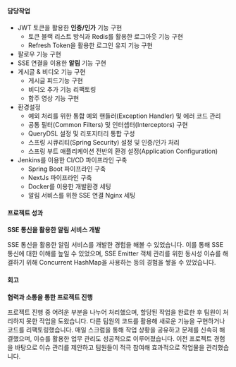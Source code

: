   #### 담당작업
  - JWT 토큰을 활용한 **인증/인가** 기능 구현
      - 토큰 블랙 리스트 방식과 Redis를 활용한 로그아웃 기능 구현
      - Refresh Token을 활용한 로그인 유지 기능 구현    
  - 팔로우 기능 구현
  - SSE 연결을 이용한 **알림** 기능 구현
  - 게시글 & 비디오 기능 구현
    - 게시글 피드기능 구현
    - 비디오 추가 기능 리팩토링
    - 합주 영상 기능 구현
  - 환경설정
    - 예외 처리를 위한 통합 예외 핸들러(Exception Handler) 및 에러 코드 관리
    - 공통 필터(Common Filters) 및 인터셉터(Interceptors) 구현
    - QueryDSL 설정 및 리포지터리 통합 구성
    - 스프링 시큐리티(Spring Security) 설정 및 인증/인가 처리
    - 스프링 부트 애플리케이션 전반의 환경 설정(Application Configuration)
- Jenkins를 이용한 CI/CD 파이프라인 구축
    - Spring Boot 파이프라인 구축
    - NextJs 파이프라인 구축
   - Docker를 이용한 개발환경 세팅
   - 알림 서비스를 위한 SSE 연결 Nginx 세팅

#### 프로젝트 성과

**SSE 통신을 활용한 알림 서비스 개발**

SSE 통신을 활용한 알림 서비스를 개발한 경험을 해볼 수 있었습니다. 이를 통해 SSE 통신에 대한 이해를 높일 수 있었으며, SSE Emitter 객체 관리를 위한 동시성 이슈를 해결하기 위해 Concurrent HashMap을 사용하는 등의 경험을 쌓을 수 있었습니다.

#### 회고

**협력과 소통을 통한 프로젝트 진행**

프로젝트 진행 중 어려운 부분을 나누어 처리했으며, 할당된 작업을 완료한 후 팀원이 처리하지 못한 작업을 도왔습니다. 다른 팀원의 코드를 활용해 새로운 기능을 구현하거나 코드를 리팩토링했습니다. 매일 스크럼을 통해 작업 상황을 공유하고 문제를 신속히 해결했으며, 이슈를 활용한 업무 관리도 성공적으로 이루어졌습니다. 이전 프로젝트 경험을 바탕으로 이슈 관리를 제안하고 팀원들이 적극 참여해 효과적으로 작업물을 관리했습니다.